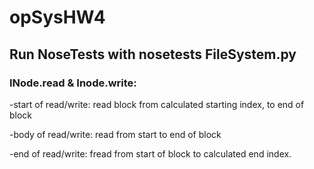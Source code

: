 # opSysHW4

## Run NoseTests with nosetests FileSystem.py

### INode.read & Inode.write:
-start of read/write: read block from calculated starting index, to end of block

-body of read/write: read from start to end of block

-end of read/write: fread from start of block to calculated end index.
